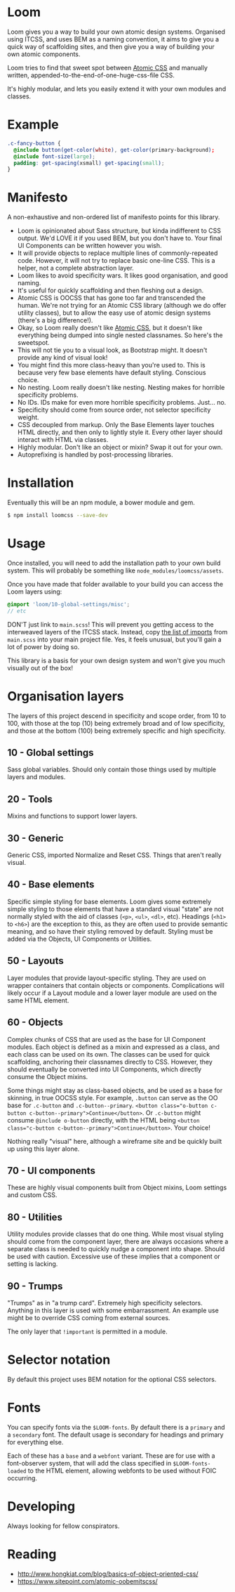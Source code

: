 # Loom

Loom gives you a way to build your own atomic design systems. Organised using ITCSS, and uses BEM as a naming convention, it aims to give you a quick way of scaffolding sites, and then give you a way of building your own atomic components.

Loom tries to find that sweet spot between [Atomic CSS](http://acss.io/) and manually written, appended-to-the-end-of-one-huge-css-file CSS.

It's highly modular, and lets you easily extend it with your own modules and classes.

# Example

```scss
.c-fancy-button {
  @include button(get-color(white), get-color(primary-background);
  @include font-size(large);
  padding: get-spacing(xsmall) get-spacing(small);
}
```

# Manifesto

A non-exhaustive and non-ordered list of manifesto points for this library.

- Loom is opinionated about Sass structure, but kinda indifferent to CSS output. We'd LOVE it if you used BEM, but you don't have to. Your final UI Components can be written however you wish.
- It will provide objects to replace multiple lines of commonly-repeated code. However, it will not try to replace basic one-line CSS. This is a helper, not a complete abstraction layer.
- Loom likes to avoid specificity wars. It likes good organisation, and good naming.
- It's useful for quickly scaffolding and then fleshing out a design.
- Atomic CSS is OOCSS that has gone too far and transcended the human. We're not trying for an Atomic CSS library (although we do offer utility classes), but to allow the easy use of atomic design systems (there's a big difference!).
- Okay, so Loom really doesn't like [Atomic CSS](http://acss.io/), but it doesn't like everything being dumped into single nested classnames. So here's the sweetspot.
- This will not tie you to a visual look, as Bootstrap might. It doesn't provide any kind of visual look!
- You might find this more class-heavy than you're used to. This is because very few base elements have default styling. Conscious choice.
- No nesting. Loom really doesn't like nesting. Nesting makes for horrible specificity problems.
- No IDs. IDs make for even more horrible specificity problems. Just... no.
- Specificity should come from source order, not selector specificity weight.
- CSS decoupled from markup. Only the Base Elements layer touches HTML directly, and then only to lightly style it. Every other layer should interact with HTML via classes.
- Highly modular. Don't like an object or mixin? Swap it out for your own.
- Autoprefixing is handled by post-processing libraries.

# Installation

Eventually this will be an npm module, a bower module and gem.

```bash
$ npm install loomcss --save-dev
```

# Usage

Once installed, you will need to add the installation path to your own build system. This will probably be something like `node_modules/loomcss/assets`.

Once you have made that folder available to your build you can access the Loom layers using:

```scss
@import 'loom/10-global-settings/misc';
// etc
```
DON'T just link to `main.scss`! This will prevent you getting access to the interweaved layers of the ITCSS stack. Instead, copy [the list of imports](https://github.com/sonniesedge/loom/blob/master/assets/main.scss) from `main.scss` into your main project file. Yes, it feels unusual, but you'll gain a lot of power by doing so.

This library is a basis for your own design system and won't give you much visually out of the box!

# Organisation layers

The layers of this project descend in specificity and scope order, from 10 to 100, with those at the top (10) being extremely broad and of low specificity, and those at the bottom (100) being extremely specific and high specificity.

## 10 - Global settings
Sass global variables. Should only contain those things used by multiple layers and modules.

## 20 - Tools
Mixins and functions to support lower layers.

## 30 - Generic
Generic CSS, imported Normalize and Reset CSS. Things that aren't really visual.

## 40 - Base elements
Specific simple styling for base elements. Loom gives some extremely simple styling to those elements that have a standard visual "state" are not normally styled with the aid of classes (`<p>`, `<ul>`, `<dl>`, etc). Headings (`<h1>` to `<h6>`) are the exception to this, as they are often used to provide semantic meaning, and so have their styling removed by default. Styling must be added via the Objects, UI Components or Utilities.

## 50 - Layouts
Layer modules that provide layout-specific styling. They are used on wrapper containers that contain objects or components. Complications will likely occur if a Layout module and a lower layer module are used on the same HTML element.

## 60 - Objects
Complex chunks of CSS that are used as the base for UI Component modules. Each object is defined as a mixin and expressed as a class, and each class can be used on its own. The classes can be used for quick scaffolding, anchoring their classnames directly to CSS. However, they should eventually be converted into UI Components, which directly consume the Object mixins.

Some things might stay as class-based objects, and be used as a base for skinning, in true OOCSS style. For example, `.button` can serve as the OO base for `.c-button` and `.c-button--primary`. `<button class="o-button c-button c-button--primary">Continue</button>`. Or `.c-button` might consume `@include o-button` directly, with the HTML being `<button class="c-button c-button--primary">Continue</button>`. Your choice!

Nothing really "visual" here, although a wireframe site and be quickly built up using this layer alone.

## 70 - UI components
These are highly visual components built from Object mixins, Loom settings and custom CSS.

## 80 - Utilities
Utility modules provide classes that do one thing. While most visual styling should come from the component layer, there are always occasions where a separate class is needed to quickly nudge a component into shape. Should be used with caution. Excessive use of these implies that a component or setting is lacking.

## 90 - Trumps
"Trumps" as in "a trump card". Extremely high specificity selectors. Anything in this layer is used with some embarrassment. An example use might be to override CSS coming from external sources.

The only layer that `!important` is permitted in a module.

# Selector notation
By default this project uses BEM notation for the optional CSS selectors.

# Fonts
You can specify fonts via the `$LOOM-fonts`. By default there is a `primary` and a `secondary` font. The default usage is secondary for headings and primary for everything else.

Each of these has a `base` and a `webfont` variant. These are for use with a font-observer system, that will add the class specified in `$LOOM-fonts-loaded` to the HTML element, allowing webfonts to be used without FOIC occurring.

# Developing
Always looking for fellow conspirators.

# Reading
- http://www.hongkiat.com/blog/basics-of-object-oriented-css/
- https://www.sitepoint.com/atomic-oobemitscss/
